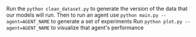 Run the `python clean_dataset.py` to generate the version of the data that our models will run.
Then to run an agent use `python main.py --agent=AGENT_NAME` to generate a set of experiments
Run `python plot.py --agent=AGENT_NAME` to visualize that agent's performance